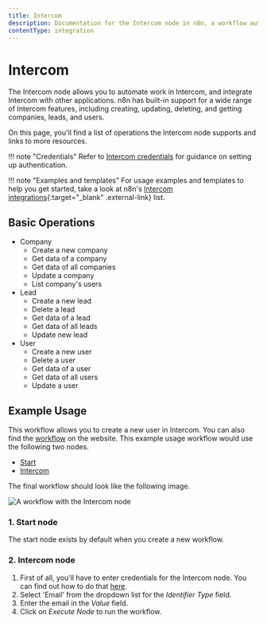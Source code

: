 ```yaml
---
title: Intercom
description: Documentation for the Intercom node in n8n, a workflow automation platform. Includes details of operations and configuration, and links to examples and credentials information.
contentType: integration
---
```


# Intercom

The Intercom node allows you to automate work in Intercom, and integrate Intercom with other applications. n8n has built-in support for a wide range of Intercom features, including creating, updating, deleting, and getting companies, leads, and users. 

On this page, you'll find a list of operations the Intercom node supports and links to more resources.

!!! note "Credentials"
    Refer to [Intercom credentials](/integrations/builtin/credentials/intercom/) for guidance on setting up authentication. 

!!! note "Examples and templates"
    For usage examples and templates to help you get started, take a look at n8n's [Intercom integrations](https://n8n.io/integrations/intercom/){:target="_blank" .external-link} list.


## Basic Operations

* Company
    * Create a new company
    * Get data of a company
    * Get data of all companies
    * Update a company
    * List company's users
* Lead
    * Create a new lead
    * Delete a lead
    * Get data of a lead
    * Get data of all leads
    * Update new lead
* User
    * Create a new user
    * Delete a user
    * Get data of a user
    * Get data of all users
    * Update a user

## Example Usage

This workflow allows you to create a new user in Intercom. You can also find the [workflow](https://n8n.io/workflows/464) on the website. This example usage workflow would use the following two nodes.
- [Start](/integrations/builtin/core-nodes/n8n-nodes-base.start/)
- [Intercom]()

The final workflow should look like the following image.

![A workflow with the Intercom node](/_images/integrations/builtin/app-nodes/intercom/workflow.png)

### 1. Start node

The start node exists by default when you create a new workflow.

### 2. Intercom node

1. First of all, you'll have to enter credentials for the Intercom node. You can find out how to do that [here](/integrations/builtin/credentials/intercom/).
2. Select 'Email' from the dropdown list for the *Identifier Type* field.
3. Enter the email in the *Value* field.
4. Click on *Execute Node* to run the workflow.

